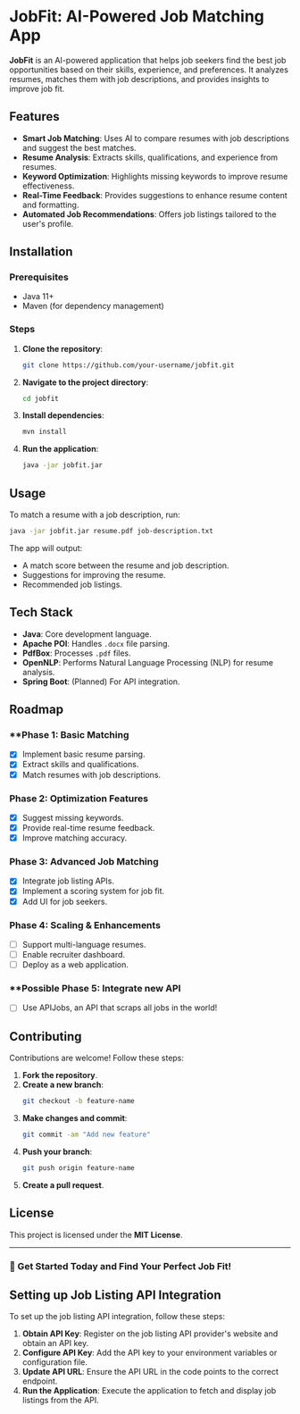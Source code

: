 # JobFit: AI-Powered Job Matching App

**JobFit** is an AI-powered application that helps job seekers find the best job opportunities based on their skills, experience, and preferences. It analyzes resumes, matches them with job descriptions, and provides insights to improve job fit.

## Features
- **Smart Job Matching**: Uses AI to compare resumes with job descriptions and suggest the best matches.
- **Resume Analysis**: Extracts skills, qualifications, and experience from resumes.
- **Keyword Optimization**: Highlights missing keywords to improve resume effectiveness.
- **Real-Time Feedback**: Provides suggestions to enhance resume content and formatting.
- **Automated Job Recommendations**: Offers job listings tailored to the user's profile.

## Installation
### Prerequisites
- Java 11+
- Maven (for dependency management)

### Steps
1. **Clone the repository**:
   ```bash
   git clone https://github.com/your-username/jobfit.git
   ```
2. **Navigate to the project directory**:
   ```bash
   cd jobfit
   ```
3. **Install dependencies**:
   ```bash
   mvn install
   ```
4. **Run the application**:
   ```bash
   java -jar jobfit.jar
   ```

## Usage
To match a resume with a job description, run:
```bash
java -jar jobfit.jar resume.pdf job-description.txt
```
The app will output:
- A match score between the resume and job description.
- Suggestions for improving the resume.
- Recommended job listings.

## Tech Stack
- **Java**: Core development language.
- **Apache POI**: Handles `.docx` file parsing.
- **PdfBox**: Processes `.pdf` files.
- **OpenNLP**: Performs Natural Language Processing (NLP) for resume analysis.
- **Spring Boot**: (Planned) For API integration.

## Roadmap
### **Phase 1: Basic Matching
- [X] Implement basic resume parsing.
- [X] Extract skills and qualifications.
- [X] Match resumes with job descriptions.

### **Phase 2: Optimization Features**
- [X] Suggest missing keywords.
- [X] Provide real-time resume feedback.
- [X] Improve matching accuracy.

### **Phase 3: Advanced Job Matching**
- [X] Integrate job listing APIs.
- [X] Implement a scoring system for job fit.
- [X] Add UI for job seekers.

### **Phase 4: Scaling & Enhancements**
- [ ] Support multi-language resumes.
- [ ] Enable recruiter dashboard.
- [ ] Deploy as a web application.

### **Possible Phase 5: Integrate new API
- [ ] Use APIJobs, an API that scraps all jobs in the world!

## Contributing
Contributions are welcome! Follow these steps:
1. **Fork the repository**.
2. **Create a new branch**:
   ```bash
   git checkout -b feature-name
   ```
3. **Make changes and commit**:
   ```bash
   git commit -am "Add new feature"
   ```
4. **Push your branch**:
   ```bash
   git push origin feature-name
   ```
5. **Create a pull request**.

## License
This project is licensed under the **MIT License**.

---

### **🚀 Get Started Today and Find Your Perfect Job Fit!**

## Setting up Job Listing API Integration
To set up the job listing API integration, follow these steps:

1. **Obtain API Key**: Register on the job listing API provider's website and obtain an API key.
2. **Configure API Key**: Add the API key to your environment variables or configuration file.
3. **Update API URL**: Ensure the API URL in the code points to the correct endpoint.
4. **Run the Application**: Execute the application to fetch and display job listings from the API.

